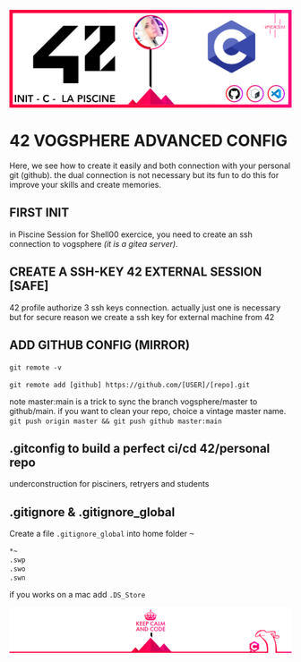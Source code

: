![Cover](https://github.com/nephcode/42-nephcode/blob/main/.github/images/readmeHeader42.png)

# 42 VOGSPHERE ADVANCED CONFIG 
Here, we see how to create it easily and both connection with your personal git (github). 
the dual connection is not necessary but its fun to do this for improve your skills and create memories.

## FIRST INIT 
in Piscine Session for Shell00 exercice, you need to create an ssh connection to vogsphere *(it is a gitea server)*. 

## CREATE A SSH-KEY 42 EXTERNAL SESSION [SAFE]
42 profile authorize 3 ssh keys connection.
actually just one is necessary but for secure reason we create a ssh key for external machine from 42

## ADD GITHUB CONFIG (MIRROR) 
`git remote -v`

`git remote add [github] https://github.com/[USER]/[repo].git`

note master:main is a trick to sync the branch vogsphere/master to github/main. if you want to clean your repo, choice a vintage master name.
`git push origin master && git push github master:main`

## .gitconfig to build a perfect ci/cd 42/personal repo
underconstruction for pisciners, retryers and students

## .gitignore & .gitignore\_global

Create a file `.gitignore_global` into home folder <kbd>~</kbd>
 
```
*~
.swp
.swo
.swn
```
if you works on a mac add `.DS_Store`

![Cover](https://github.com/nephcode/42-nephcode/blob/main/.github/images/readmeFooter42.png)
